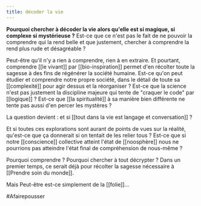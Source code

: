 ```yaml
---
title: décoder la vie
---
```


**Pourquoi chercher à décoder la vie alors qu'elle est si magique, si complexe si mystérieuse ?** Est-ce que ce n'est pas le fait de ne pouvoir la comprendre qui la rend belle et que justement, chercher à comprendre la rend plus rude et désagréable ?

Peut-être qu'il n'y a rien à comprendre, rien à en extraire. Et pourtant, comprendre [[le vivant]] par [[bio-inspiration]] permet d'en récolter toute la sagesse à des fins de régénérer la société humaine.
Est-ce qu'on peut étudier et comprendre notre propre société, dans le détail de toute sa [[complexité]] pour agir dessus et la réorganiser ? Est-ce que la science n'est pas justement la discipline majeure qui tente de "craquer le code" par [[logique]] ? Est-ce que [[la spiritualité]] à sa manière bien différente ne tente pas aussi d'en percer les mystères ?

La question devient : et si [[tout dans la vie est langage et conversation]] ?

Et si toutes ces explorations sont aurant de points de vues sur la réalité, qu'est-ce que ça donnerait si on tentait de les relier tous ? Est-ce que si notre [[conscience]] collective atteint l'état de [[noosphère]] nous ne pourrions pas atteindre l'état final de compréhension de nous-même ?

Pourquoi comprendre ? Pourquoi chercher à tout décrypter ? Dans un premier temps, ce serait déjà pour récolter la sagesse nécessaire à [[Prendre soin du monde]].

Mais Peut-être est-ce simplement de la [[folie]]...


#Afairepousser
